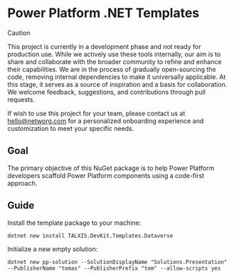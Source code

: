 # Power Platform .NET Templates

> [!CAUTION]
> This project is currently in a development phase and not ready for production use.
> While we actively use these tools internally, our aim is to share and collaborate with the broader community to refine and enhance their capabilities.
> We are in the process of gradually open-sourcing the code, removing internal dependencies to make it universally applicable.
> At this stage, it serves as a source of inspiration and a basis for collaboration.
> We welcome feedback, suggestions, and contributions through pull requests.

If wish to use this project for your team, please contact us at hello@networg.com for a personalized onboarding experience and customization to meet your specific needs.

## Goal
The primary objective of this NuGet package is to help Power Platform developers scaffold Power Platform components using a code-first approach.

## Guide
Install the template package to your machine:
```console
dotnet new install TALXIS.DevKit.Templates.Dataverse
```

Initialize a new empty solution:
```console
dotnet new pp-solution --SolutionDisplayName "Solutions.Presentation" --PublisherName "tomas" --PublisherPrefix "tom" --allow-scripts yes
```
